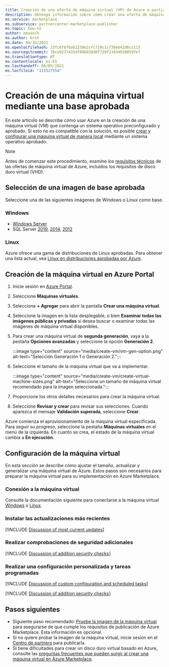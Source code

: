 ```yaml
---
title: Creación de una oferta de máquina virtual (VM) de Azure a partir de una base aprobada
description: Obtenga información sobre cómo crear una oferta de máquina virtual (VM) a partir de una base aprobada (Azure Marketplace).
ms.service: marketplace
ms.subservice: partnercenter-marketplace-publisher
ms.topic: how-to
author: emuench
ms.author: krsh
ms.date: 04/16/2021
ms.openlocfilehash: 23fc6f6f6a62230e2cfc710c1c738eb42d6cc115
ms.sourcegitcommit: 70ce9237435df04b03dd0f739f23d34930059fef
ms.translationtype: HT
ms.contentlocale: es-ES
ms.lasthandoff: 06/05/2021
ms.locfileid: "111527554"
---
```

# <a name="create-a-virtual-machine-using-an-approved-base"></a>Creación de una máquina virtual mediante una base aprobada

En este artículo se describe cómo usar Azure en la creación de una máquina virtual (VM) que contenga un sistema operativo preconfigurado y aprobado. Si esto no es compatible con la solución, es posible [crear y configurar una máquina virtual de manera local](azure-vm-create-using-own-image.md) mediante un sistema operativo aprobado.

> [!NOTE]
> Antes de comenzar este procedimiento, examine los [requisitos técnicos](marketplace-virtual-machines.md#technical-requirements) de las ofertas de máquina virtual de Azure, incluidos los requisitos de disco duro virtual (VHD).

## <a name="select-an-approved-base-image"></a>Selección de una imagen de base aprobada

Seleccione una de las siguientes imágenes de Windows o Linux como base.

### <a name="windows"></a>Windows

- [Windows Server](https://azuremarketplace.microsoft.com/en-us/marketplace/apps/microsoftwindowsserver.windowsserver?tab=Overview)
- SQL Server [2019](https://azuremarketplace.microsoft.com/marketplace/apps/microsoftsqlserver.sql2019-ws2019?tab=Overview), [2014](https://azuremarketplace.microsoft.com/marketplace/apps/microsoftsqlserver.sql2014sp3-ws2012r2?tab=Overview), [2012](https://azuremarketplace.microsoft.com/marketplace/apps/microsoftsqlserver.sql2012sp4-ws2012r2?tab=Overview)

### <a name="linux"></a>Linux

Azure ofrece una gama de distribuciones de Linux aprobadas. Para obtener una lista actual, vea [Linux en distribuciones aprobadas por Azure](../virtual-machines/linux/endorsed-distros.md).

## <a name="create-vm-on-the-azure-portal"></a>Creación de la máquina virtual en Azure Portal

1. Inicie sesión en [Azure Portal](https://ms.portal.azure.com/).
2. Seleccione **Máquinas virtuales**.
3. Seleccione **+ Agregar** para abrir la pantalla **Crear una máquina virtual**.
4. Seleccione la imagen en la lista desplegable, o bien **Examinar todas las imágenes públicas y privadas** si desea buscar o examinar todas las imágenes de máquina virtual disponibles.
5. Para crear una máquina virtual de **segunda generación**, vaya a la pestaña **Opciones avanzadas** y seleccione la opción **Generación 2**.

    :::image type="content" source="media/create-vm/vm-gen-option.png" alt-text="Selección Generación 1 o Generación 2.":::

6. Seleccione el tamaño de la máquina virtual que va a implementar.

    :::image type="content" source="media/create-vm/create-virtual-machine-sizes.png" alt-text="Seleccione un tamaño de máquina virtual recomendado para la imagen seleccionada.":::

7. Proporcione los otros detalles necesarios para crear la máquina virtual.
8. Seleccione **Revisar y crear** para revisar sus selecciones. Cuando aparezca el mensaje **Validación superada**, seleccione **Crear**.

Azure comienza el aprovisionamiento de la máquina virtual especificada. Para seguir su progreso, seleccione la pestaña **Máquinas virtuales** en el menú de la izquierda. En cuanto se crea, el estado de la máquina virtual cambia a **En ejecución**.

## <a name="configure-the-vm"></a>Configuración de la máquina virtual

En esta sección se describe cómo ajustar el tamaño, actualizar y generalizar una máquina virtual de Azure. Estos pasos son necesarios para preparar la máquina virtual para su implementación en Azure Marketplace.

### <a name="connect-to-your-vm"></a>Conexión a la máquina virtual

Consulte la documentación siguiente para conectarse a la máquina virtual [Windows](../virtual-machines/windows/connect-logon.md) o [Linux](../virtual-machines/linux/ssh-from-windows.md#connect-to-your-vm).

### <a name="install-the-most-current-updates"></a>Instalar las actualizaciones más recientes

[!INCLUDE [Discussion of most current updates](includes/most-current-updates.md)]

### <a name="perform-additional-security-checks"></a>Realizar comprobaciones de seguridad adicionales

[!INCLUDE [Discussion of addition security checks](includes/additional-security-checks.md)]

### <a name="perform-custom-configuration-and-scheduled-tasks"></a>Realizar una configuración personalizada y tareas programadas

[!INCLUDE [Discussion of custom configuration and scheduled tasks](includes/custom-config.md)]

[!INCLUDE [Discussion of addition security checks](includes/size-connect-generalize.md)]

## <a name="next-steps"></a>Pasos siguientes

- Siguiente paso recomendado: [Pruebe la imagen de la máquina virtual](azure-vm-image-test.md) para asegurarse de que cumple los requisitos de publicación de Azure Marketplace. Esta información es opcional.
- Si no quiere probar la imagen de la máquina virtual, inicie sesión en el [Centro de partners](https://partner.microsoft.com/) para publicarla.
- Si tiene dificultades para crear un disco duro virtual basado en Azure, consulte las [preguntas frecuentes que pueden surgir al crear una máquina virtual en Azure Marketplace](azure-vm-create-faq.md).
